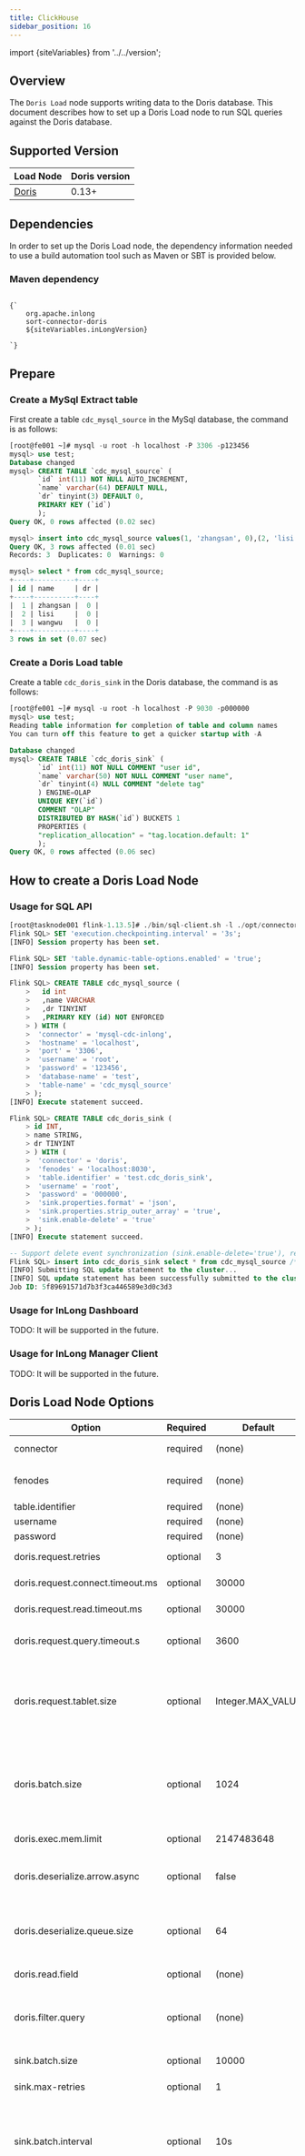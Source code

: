```yaml
---
title: ClickHouse
sidebar_position: 16
---
```


import {siteVariables} from '../../version';

## Overview

The `Doris Load` node supports writing data to the Doris database. This document describes how to set up a
Doris Load node to run SQL queries against the Doris database.

## Supported Version

| Load Node           | Doris version  |                                                                                                                                                                                                                                                                                                                                                                                           
|---------------------|----------------|
| [Doris](./doris.md) | 0.13+          |  

## Dependencies

In order to set up the Doris Load node, the dependency information needed to use a build automation tool
such as Maven or SBT is provided below.

### Maven dependency

<pre><code parentName="pre">
{`<dependency>
    <groupId>org.apache.inlong</groupId>
    <artifactId>sort-connector-doris</artifactId>
    <version>${siteVariables.inLongVersion}</version>
</dependency>
`}
</code></pre>

## Prepare
### Create a MySql Extract table
First create a table `cdc_mysql_source` in the MySql database, the command is as follows:
```sql
[root@fe001 ~]# mysql -u root -h localhost -P 3306 -p123456
mysql> use test;
Database changed
mysql> CREATE TABLE `cdc_mysql_source` (
       `id` int(11) NOT NULL AUTO_INCREMENT,
       `name` varchar(64) DEFAULT NULL,
       `dr` tinyint(3) DEFAULT 0,
       PRIMARY KEY (`id`)
       );
Query OK, 0 rows affected (0.02 sec)

mysql> insert into cdc_mysql_source values(1, 'zhangsan', 0),(2, 'lisi', 0),(3, 'wangwu', 0);
Query OK, 3 rows affected (0.01 sec)
Records: 3  Duplicates: 0  Warnings: 0

mysql> select * from cdc_mysql_source;
+----+----------+----+
| id | name     | dr |
+----+----------+----+
|  1 | zhangsan |  0 |
|  2 | lisi     |  0 |
|  3 | wangwu   |  0 |
+----+----------+----+
3 rows in set (0.07 sec)     
```

### Create a Doris Load table
Create a table `cdc_doris_sink` in the Doris database, the command is as follows:
```sql
[root@fe001 ~]# mysql -u root -h localhost -P 9030 -p000000
mysql> use test;
Reading table information for completion of table and column names
You can turn off this feature to get a quicker startup with -A

Database changed
mysql> CREATE TABLE `cdc_doris_sink` (
       `id` int(11) NOT NULL COMMENT "user id",
       `name` varchar(50) NOT NULL COMMENT "user name",
       `dr` tinyint(4) NULL COMMENT "delete tag"
       ) ENGINE=OLAP
       UNIQUE KEY(`id`)
       COMMENT "OLAP"
       DISTRIBUTED BY HASH(`id`) BUCKETS 1
       PROPERTIES (
       "replication_allocation" = "tag.location.default: 1"
       );
Query OK, 0 rows affected (0.06 sec)
```

## How to create a Doris Load Node

### Usage for SQL API

```sql
[root@tasknode001 flink-1.13.5]# ./bin/sql-client.sh -l ./opt/connectors/mysql-cdc-inlong/ -l ./opt/connectors/doris/
Flink SQL> SET 'execution.checkpointing.interval' = '3s';
[INFO] Session property has been set.

Flink SQL> SET 'table.dynamic-table-options.enabled' = 'true';
[INFO] Session property has been set.

Flink SQL> CREATE TABLE cdc_mysql_source (
    >   id int
    >   ,name VARCHAR
    >   ,dr TINYINT
    >   ,PRIMARY KEY (id) NOT ENFORCED
    > ) WITH (
    >  'connector' = 'mysql-cdc-inlong',
    >  'hostname' = 'localhost',
    >  'port' = '3306',
    >  'username' = 'root',
    >  'password' = '123456',
    >  'database-name' = 'test',
    >  'table-name' = 'cdc_mysql_source'
    > );
[INFO] Execute statement succeed.

Flink SQL> CREATE TABLE cdc_doris_sink (
    > id INT,
    > name STRING,
    > dr TINYINT
    > ) WITH (
    >  'connector' = 'doris',
    >  'fenodes' = 'localhost:8030',
    >  'table.identifier' = 'test.cdc_doris_sink',
    >  'username' = 'root',
    >  'password' = '000000',
    >  'sink.properties.format' = 'json',
    >  'sink.properties.strip_outer_array' = 'true',
    >  'sink.enable-delete' = 'true'
    > );
[INFO] Execute statement succeed.

-- Support delete event synchronization (sink.enable-delete='true'), requires Doris table to enable batch delete function
Flink SQL> insert into cdc_doris_sink select * from cdc_mysql_source /*+ OPTIONS('server-id'='5402') */;
[INFO] Submitting SQL update statement to the cluster...
[INFO] SQL update statement has been successfully submitted to the cluster:
Job ID: 5f89691571d7b3f3ca446589e3d0c3d3

```

### Usage for InLong Dashboard

TODO: It will be supported in the future.

### Usage for InLong Manager Client

TODO: It will be supported in the future.

## Doris Load Node Options

| Option                            | Required     | Default           | Type    | Description                                                                                                                                                                                                                                                                                                                                                                                                              |
|-----------------------------------|--------------|-------------------|---------|--------------------------------------------------------------------------------------------------------------------------------------------------------------------------------------------------------------------------------------------------------------------------------------------------------------------------------------------------------------------------------------------------------------------------|
| connector                         | required     | (none)            | string  | Specify which connector to use, valid values are: `doris`                                                                                                                                                                                                                                                                                                                                                                |
| fenodes                           | required     | (none)            | string  | Doris FE http address, support multiple addresses, separated by commas                                                                                                                                                                                                                                                                                                                                                   |
| table.identifier	                 | required     | (none)            | string  | Doris table identifier, eg, db1.tbl1                                                                                                                                                                                                                                                                                                                                                                                     |
| username	                         | required     | (none)            | string  | Doris username                                                                                                                                                                                                                                                                                                                                                                                                           |
| password                          | required     | (none)            | string  | Doris password                                                                                                                                                                                                                                                                                                                                                                                                           |
| doris.request.retries             | optional     | 3                 | int     | Number of retries to send requests to Doris                                                                                                                                                                                                                                                                                                                                                                              |
| doris.request.connect.timeout.ms	 | optional     | 30000             | int     | Connection timeout for sending requests to Doris                                                                                                                                                                                                                                                                                                                                                                         |
| doris.request.read.timeout.ms     | optional     | 30000             | int     | Read timeout for sending request to Doris                                                                                                                                                                                                                                                                                                                                                                                |
| doris.request.query.timeout.s     | optional     | 3600              | int     | Query the timeout time of doris, the default is 1 hour, -1 means no timeout limit                                                                                                                                                                                                                                                                                                                                        |
| doris.request.tablet.size         | optional     | Integer.MAX_VALUE | int     | The number of Doris Tablets corresponding to an Partition. The smaller this value is set, the more partitions will be generated. This will increase the parallelism on the flink side, but at the same time will cause greater pressure on Doris.                                                                                                                                                                        |
| doris.batch.size                  | optional     | 1024              | int     | The maximum number of rows to read data from BE at one time. Increasing this value can reduce the number of connections between Flink and Doris. Thereby reducing the extra time overhead caused by network delay.                                                                                                                                                                                                       |
| doris.exec.mem.limit	             | optional     | 2147483648        | long    | Memory limit for a single query. The default is 2GB, in bytes.                                                                                                                                                                                                                                                                                                                                                           |
| doris.deserialize.arrow.async     | optional     | false             | boolean | Whether to support asynchronous conversion of Arrow format to RowBatch required for flink-doris-connector iteration                                                                                                                                                                                                                                                                                                      |
| doris.deserialize.queue.size	     | optional     | 64                | int     | Asynchronous conversion of the internal processing queue in Arrow format takes effect when doris.deserialize.arrow.async is true                                                                                                                                                                                                                                                                                         |
| doris.read.field	                 | optional     | (none)            | string  | List of column names in the Doris table, separated by commas                                                                                                                                                                                                                                                                                                                                                             |
| doris.filter.query                | optional     | (none)            | string  | Filter expression of the query, which is transparently transmitted to Doris. Doris uses this expression to complete source-side data filtering.                                                                                                                                                                                                                                                                          |
| sink.batch.size                   | optional     | 10000             | int     | Maximum number of lines in a single write BE                                                                                                                                                                                                                                                                                                                                                                             |
| sink.max-retries                  | optional     | 1                 | int     | Number of retries after writing BE failed                                                                                                                                                                                                                                                                                                                                                                                |
| sink.batch.interval               | optional     | 10s               | string  | The flush interval, after which the asynchronous thread will write the data in the cache to BE. The default value is 10 second, and the time units are ms, s, min, h, and d. Set to 0 to turn off periodic writing.                                                                                                                                                                                                      |
| sink.properties.*                 | optional     | (none)            | string  | The stream load parameters.<br /> <br /> eg:<br /> sink.properties.column_separator' = ','<br /> <br />  Setting 'sink.properties.escape_delimiters' = 'true' if you want to use a control char as a separator, so that such as '\\x01' will translate to binary 0x01<br /><br />  Support JSON format import, you need to enable both 'sink.properties.format' ='json' and 'sink.properties.strip_outer_array' ='true'  |
| sink.enable-delete                | optional     | true              | boolean | Whether to enable deletion. This option requires Doris table to enable batch delete function (0.15+ version is enabled by default), and only supports Uniq model.                                                                                                                                                                                                                                                        |

## Data Type Mapping

| Doris Type  | Flink Type           |
|-------------|----------------------|
| NULL_TYPE   | NULL                 |
| BOOLEAN     | BOOLEAN              |
| TINYINT     | TINYINT              |
| SMALLINT    | SMALLINT             |
| INT         | INT                  |
| BIGINT      | BIGINT               |
| FLOAT       | FLOAT                |
| DOUBLE      | DOUBLE               |
| DATE        | STRING               |
| DATETIME    | STRING               |
| DECIMAL     | DECIMAL              |
| CHAR        | STRING               |
| LARGEINT    | STRING               |
| VARCHAR     | STRING               |
| DECIMALV2   | DECIMAL              |
| TIME        | DOUBLE               |
| HLL         | Unsupported datatype |

See [flink-doris-connector](https://github.com/apache/doris/blob/1.0.0-rc03/docs/en/extending-doris/flink-doris-connector.md) for more details.